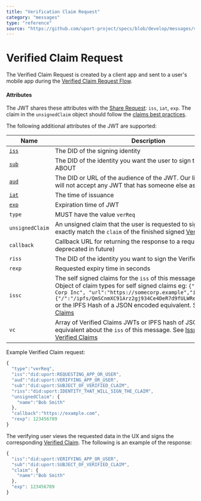 ```yaml
---
title: "Verification Claim Request"
category: "messages"
type: "reference"
source: "https://github.com/uport-project/specs/blob/develop/messages/verificationreq.md"
---
```


# Verified Claim Request

The Verified Claim Request is created by a client app and sent to a user's mobile app during the [Verified Claim Request Flow](/flows/verification.md).


#### Attributes

The JWT shares these attributes with the [Share Request](sharereq.md): `iss`, `iat`, `exp`. The claim in the `unsignedClaim` object should follow the [claims best practices](./verification.md#claims-best-practices).

The following additional attributes of the JWT are supported:

Name | Description | Required
---- | ----------- | --------
[`iss`](https://tools.ietf.org/html/rfc7519#section-4.1.1) | The DID of the signing identity| yes
[`sub`](https://tools.ietf.org/html/rfc7519#section-4.1.2) | The DID of the identity you want the user to sign the claims ABOUT | no
[`aud`](https://tools.ietf.org/html/rfc7519#section-4.1.3) | The DID or URL of the audience of the JWT. Our libraries or app will not accept any JWT that has someone else as the audience| no
[`iat`](https://tools.ietf.org/html/rfc7519#section-4.1.6) | The time of issuance | yes
[`exp`](https://tools.ietf.org/html/rfc7519#section-4.1.4) | Expiration time of JWT | no
`type` | MUST have the value `verReq` | yes
`unsignedClaim` | An unsigned claim that the user is requested to sign, this should exactly match the `claim` of the finished signed [Verified Claim](./verification.md). | yes
`callback` | Callback URL for returning the response to a request (may be deprecated in future) | no
`riss` | The DID of the identity you want to sign the Verified Claim | no
`rexp` | Requested expiry time in seconds | no
`issc` | The self signed claims for the `iss` of this message. Either as an Object of claim types for self signed claims eg: `{"name":"Some Corp Inc", "url":"https://somecorp.example","image":{"/":"/ipfs/QmSCnmXC91Arz2gj934Ce4DeR7d9fULWRepjzGMX6SSazB"}}` or the IPFS Hash of a JSON encoded equivalent. See [Issuer Claims](/messages/claims.md) | no
`vc` | Array of Verified Claims JWTs or IPFS hash of JSON encoded equivalent about the `iss` of this message. See [Issuer Claims](/messages/claims.md) and [Verified Claims](/messages/verification.md) | no


Example Verified Claim request:

```js
{
  "type":"verReq",
  "iss":"did:uport:REQUESTING_APP_OR_USER",
  "aud":"did:uport:VERIFYING_APP_OR_USER",
  "sub":"did:uport:SUBJECT_OF_VERIFIED_CLAIM",
  "riss":"did:uport:IDENTITY_THAT_WILL_SIGN_THE_CLAIM",
  "unsignedClaim": {
    "name":"Bob Smith"
  },
  "callback":"https://example.com",
  "rexp": 123456789
}
```

The verifying user views the requested data in the UX and signs the corresponding [Verified Claim](./verification.md). The following is an example of the response:

```js
{
  "iss":"did:uport:VERIFYING_APP_OR_USER",
  "sub":"did:uport:SUBJECT_OF_VERIFIED_CLAIM",
  "claim": {
    "name":"Bob Smith"
  },
  "exp": 123456789
}
```
